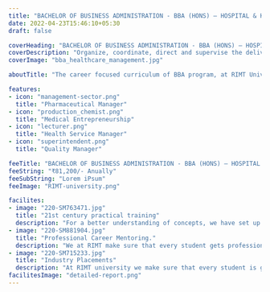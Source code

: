 ```yaml
---
title: "BACHELOR OF BUSINESS ADMINISTRATION - BBA (HONS) – HOSPITAL & HEALTHCARE MANAGEMENT"
date: 2022-04-23T15:46:10+05:30
draft: false

coverHeading: "BACHELOR OF BUSINESS ADMINISTRATION - BBA (HONS) – HOSPITAL & HEALTHCARE MANAGEMENT"
coverDescription: "Organize, coordinate, direct and supervise the delivery of medical services"
coverImage: "bba_healthcare_management.jpg"

aboutTitle: "The career focused curriculum of BBA program, at RIMT University is designed in a way that it helps improve the communication skills, situation analysis skills & decision making skills using quantitative & qualitative variables. The key motive of the faculty of management while preparing this course was to develop a holistic understanding of corporate environment among the students so that they can explore an illustrious career right after graduating in BBA program at RIMT. The curriculum offered is prepared by the award winning faculty members having professional industry experience & follows the cutting edge requirements of the current industry standards. Following the BBA program at RIMT University a student are not limited to anything, the research facilities available at the faculty of management & the practical training methods used here are what drives the students to explore their true potential."

features:
- icon: "management-sector.png"
  title: "Pharmaceutical Manager"
- icon: "production_chemist.png"
  title: "Medical Entrepreneurship"
- icon: "lecturer.png"
  title: "Health Service Manager"
- icon: "superintendent.png"
  title: "Quality Manager"

feeTitle: "BACHELOR OF BUSINESS ADMINISTRATION - BBA (HONS) – HOSPITAL & HEALTHCARE MANAGEMENT"
feeString: "₹81,200/- Anually"
feeSubString: "Lorem iPsum"
feeImage: "RIMT-university.png"

facilites:
- image: "220-SM763471.jpg"
  title: "21st century practical training"
  description: "For a better understanding of concepts, we have set up advanced 21st-century tools equipped with advanced training methods so that students can learn every concept practically in a better way."
- image: "220-SM881904.jpg"
  title: "Professional Career Mentoring."
  description: "We at RIMT make sure that every student gets professional career mentoring from the industry experts to set career targets & for this we have created a career & placement cell too."
- image: "220-SM715233.jpg"
  title: "Industry Placements"
  description: "At RIMT university we make sure that every student is getting placed, each year more than 500 companies visit the campus of RIMT to hire our brightest of the talents"
facilitesImage: "detailed-report.png"
---
```


